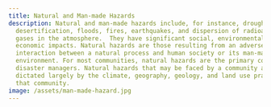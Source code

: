 ```yaml
---
title: Natural and Man-made Hazards
description: Natural and man-made hazards include, for instance, droughts,
  desertification, floods, fires, earthquakes, and dispersion of radioactive
  gases in the atmosphere.  They have significant social, environmental, and
  economic impacts. Natural hazards are those resulting from an adverse
  interaction between a natural process and human society or its man-made
  environment. For most communities, natural hazards are the primary concern of
  disaster managers. Natural hazards that may be faced by a community are
  dictated largely by the climate, geography, geology, and land use practices of
  that community.
image: /assets/man-made-hazard.jpg
---
```

